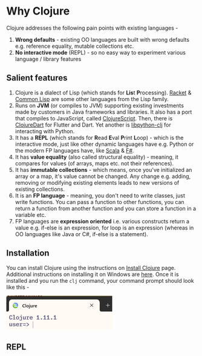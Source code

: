 # Why Clojure

Clojure addresses the following pain points with existing languages -

1. **Wrong defaults** - existing OO languages are built with wrong defaults e.g. reference equality, mutable collections etc.
2. **No interactive mode** (REPL) - so no easy way to experiment various language / library features

## Salient features

1. Clojure is a dialect of Lisp (which stands for **Lis**t **P**rocessing). [Racket](https://racket-lang.org/) & [Common Lisp](https://lisp-lang.org/) are some other languages from the Lisp family.
2. Runs on **JVM** (or compiles to JVM) supporting existing investments made by customers in Java frameworks and libraries. It also has a port that compiles to JavaScript, called [ClojureScript](https://clojurescript.org/). Then, there is [ClojureDart](https://github.com/Tensegritics/ClojureDart) for Flutter and Dart. Yet another is [libpython-clj](https://github.com/clj-python/libpython-clj) for interacting with Python.
3. It has a **REPL** (which stands for **R**ead **E**val **P**rint **L**oop) - which is the interactive mode, just like other dynamic languages have e.g. Python or the modern FP languages have, like [Scala](https://www.scala-lang.org/) & [F#](https://fsharp.org/).
4. It has **value equality** (also called structural equality) - meaning, it compares for values (of arrays, maps etc. not their references).
5. It has **immutable collections** - which means, once you've initialized an array or a map, it's value cannot be changed. Any change e.g. adding, removing or modifying existing elements leads to new versions of existing collections.
6. It is an **FP language** - meaning, you don't need to write classes, just write functions. You can pass a function to other functions, you can return a function from another function and you can store a function in a variable etc.
7. FP languages are **expression oriented** i.e. various constructs return a value e.g. if-else is an expression, for loop is an expression (whereas in OO languages like Java or C#, if-else is a statement).

## Installation

You can install Clojure using the instructions on [Install Clojure](https://clojure.org/guides/install_clojure) page. Additional instructions on installing it on Windows are [here](https://github.com/clojure/tools.deps.alpha/wiki/clj-on-Windows). Once it is installed and you run the `clj` command, your command prompt should look like this - 

![Clojure-REPL](clojure-repl.png)

## REPL

